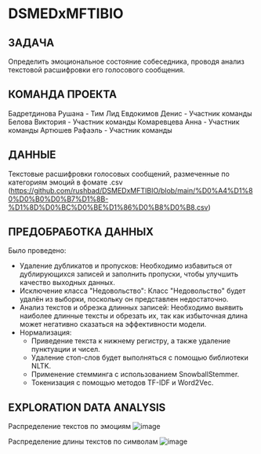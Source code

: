 # DSMEDxMFTIBIO
## ЗАДАЧА
Определить эмоциональное состояние собеседника, проводя анализ текстовой расшифровки его голосового сообщения.

## КОМАНДА ПРОЕКТА
Бадретдинова Рушана - Тим Лид
Евдокимов Денис - Участник команды
Белова Виктория - Участник команды
Комаревцева Анна - Участник команды
Артюшев Рафаэль - Участник команды

## ДАННЫЕ
Текстовые расшифровки голосовых сообщений, размеченные по категориям эмоций в фомате .csv (https://github.com/rushbad/DSMEDxMFTIBIO/blob/main/%D0%A4%D1%80%D0%B0%D0%B7%D1%8B-%D1%8D%D0%BC%D0%BE%D1%86%D0%B8%D0%B8.csv)

## ПРЕДОБРАБОТКА ДАННЫХ 
Было проведено: 
 - Удаление дубликатов и пропусков:
Необходимо избавиться от дублирующихся записей и заполнить пропуски, чтобы улучшить качество выходных данных.
 - Исключение класса "Недовольство":
Класс "Недовольство" будет удалён из выборки, поскольку он представлен недостаточно.
 - Анализ текстов и обрезка длинных записей:
Необходимо выявить наиболее длинные тексты и обрезать их, так как избыточная длина может негативно сказаться на эффективности модели.
 - Нормализация:
    -  Приведение текста к нижнему регистру, а также удаление пунктуации и чисел.
    -  Удаление стоп-слов будет выполняться с помощью библиотеки NLTK.
    -  Применение стемминга с использованием SnowballStemmer.
    -  Токенизация с помощью методов TF-IDF и Word2Vec.

## EXPLORATION DATA ANALYSIS
Распределение текстов по эмоциям
![image](https://github.com/user-attachments/assets/6cb8cc65-6f2b-4799-b429-9364a920c4a3)

Распределение длины текстов по символам
![image](https://github.com/user-attachments/assets/b3564f68-45c6-4218-a05c-ee514484a941)


